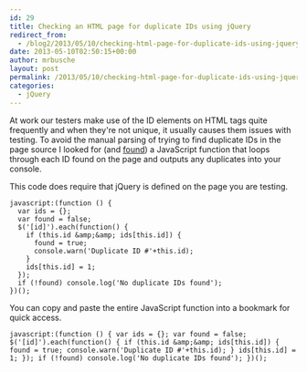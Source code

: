```yaml
---
id: 29
title: Checking an HTML page for duplicate IDs using jQuery
redirect_from:
  - /blog2/2013/05/10/checking-html-page-for-duplicate-ids-using-jquery/
date: 2013-05-10T02:50:15+00:00
author: mrbusche
layout: post
permalink: /2013/05/10/checking-html-page-for-duplicate-ids-using-jquery/
categories:
  - jQuery
---
```


At work our testers make use of the ID elements on HTML tags quite frequently and when they're not unique, it usually causes them issues with testing. To avoid the manual parsing of trying to find duplicate IDs in the page source I looked for (and <a href="https://stackoverflow.com/questions/482763/jquery-to-check-for-duplicate-ids-in-a-dom/4967254#4967254" target="_blank">found</a>) a JavaScript function that loops through each ID found on the page and outputs any duplicates into your console.

This code does require that jQuery is defined on the page you are testing.

    javascript:(function () {
      var ids = {};
      var found = false;
      $('[id]').each(function() {
        if (this.id &amp;&amp; ids[this.id]) {
          found = true;
          console.warn('Duplicate ID #'+this.id);
        }
        ids[this.id] = 1;
      });
      if (!found) console.log('No duplicate IDs found');
    })();

You can copy and paste the entire JavaScript function into a bookmark for quick access.

    javascript:(function () { var ids = {}; var found = false; $('[id]').each(function() { if (this.id &amp;&amp; ids[this.id]) { found = true; console.warn('Duplicate ID #'+this.id); } ids[this.id] = 1; }); if (!found) console.log('No duplicate IDs found'); })();
